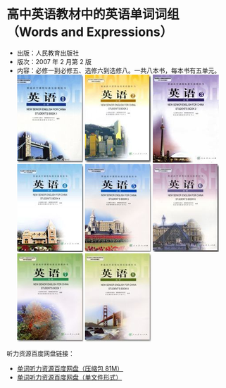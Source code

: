 # 高中英语教材中的英语单词词组（Words and Expressions）

- 出版：人民教育出版社
- 版次：2007 年 2 月第 2 版
- 内容：必修一到必修五、选修六到选修八。一共八本书，每本书有五单元。
    ![BOOK1](book-cover/1.png) ![BOOK2](book-cover/2.png) ![BOOK3](book-cover/3.png) ![BOOK4](book-cover/4.png) ![BOOK5](book-cover/5.png) ![BOOK6](book-cover/6.png) ![BOOK7](book-cover/7.png) ![BOOK8](book-cover/8.png)

听力资源百度网盘链接：
- [单词听力资源百度网盘（压缩包 81M）](https://pan.baidu.com/s/18ZzJWVaMYkRdw9WPXIadYA?pwd=1111)
- [单词听力资源百度网盘（单文件形式）](https://pan.baidu.com/s/1oaeFvodZf0KmLW9YRKlzCA?pwd=1111)